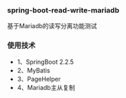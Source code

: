 ### spring-boot-read-write-mariadb
基于Mariadb的读写分离功能测试

### 使用技术
- 1、SpringBoot 2.2.5
- 2、MyBatis
- 3、PageHelper
- 4、Mariadb主从复制



